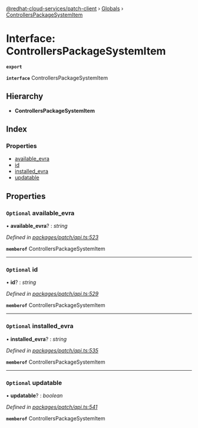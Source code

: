 [@redhat-cloud-services/patch-client](../README.md) › [Globals](../globals.md) › [ControllersPackageSystemItem](controllerspackagesystemitem.md)

# Interface: ControllersPackageSystemItem

**`export`** 

**`interface`** ControllersPackageSystemItem

## Hierarchy

* **ControllersPackageSystemItem**

## Index

### Properties

* [available_evra](controllerspackagesystemitem.md#optional-available_evra)
* [id](controllerspackagesystemitem.md#optional-id)
* [installed_evra](controllerspackagesystemitem.md#optional-installed_evra)
* [updatable](controllerspackagesystemitem.md#optional-updatable)

## Properties

### `Optional` available_evra

• **available_evra**? : *string*

*Defined in [packages/patch/api.ts:523](https://github.com/RedHatInsights/javascript-clients/blob/fcfdd3c/packages/patch/api.ts#L523)*

**`memberof`** ControllersPackageSystemItem

___

### `Optional` id

• **id**? : *string*

*Defined in [packages/patch/api.ts:529](https://github.com/RedHatInsights/javascript-clients/blob/fcfdd3c/packages/patch/api.ts#L529)*

**`memberof`** ControllersPackageSystemItem

___

### `Optional` installed_evra

• **installed_evra**? : *string*

*Defined in [packages/patch/api.ts:535](https://github.com/RedHatInsights/javascript-clients/blob/fcfdd3c/packages/patch/api.ts#L535)*

**`memberof`** ControllersPackageSystemItem

___

### `Optional` updatable

• **updatable**? : *boolean*

*Defined in [packages/patch/api.ts:541](https://github.com/RedHatInsights/javascript-clients/blob/fcfdd3c/packages/patch/api.ts#L541)*

**`memberof`** ControllersPackageSystemItem
